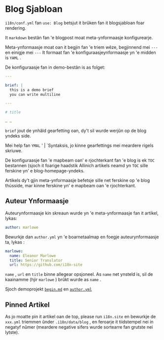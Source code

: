 # Blog Sjabloan

`i18n/conf.yml` fan `use: Blog` betsjut it brûken fan it blogsjabloan foar rendering.

It `markdown` bestân fan 'e blogpost moat meta-ynformaasje konfigurearje.

Meta-ynformaasje moat oan it begjin fan 'e triem wêze, begjinnend mei `---` en einigje mei `---` It formaat fan 'e konfiguraasjeynformaasje yn 'e midden is `YAML` .

De konfiguraasje fan in demo-bestân is as folget:

```yml
---

brief: |
  this is a demo brief
  you can write multiline

---

# title

… …
```

`brief` jout de ynhâld gearfetting oan, dy't sil wurde werjûn op de blog yndeks side.

Mei help fan `YMAL` ' | `Syntaksis, jo kinne gearfettings mei meardere rigels skriuwe.

De konfiguraasje fan 'e mapbeam oan' e rjochterkant fan 'e blog is ek `TOC` bestannen (sjoch it foarige haadstik Allinich artikels neamd yn `TOC` sille ferskine yn' e blog-homepage-yndeks.

Artikels dy't gjin meta-ynformaasje befetsje sille net ferskine op 'e blog thússide, mar kinne ferskine yn' e mapbeam oan 'e rjochterkant.

## Auteur Ynformaasje

Auteurynformaasje kin skreaun wurde yn 'e meta-ynformaasje fan it artikel, lykas:

```yml
author: marlowe
```

Bewurkje dan `author.yml` yn 'e boarnetaalmap en foegje auteurynformaasje ta, lykas :

```yml
marlowe:
  name: Eleanor Marlowe
  title: Senior Translator
  url: https://github.com/i18n-site
```

`name` , `url` en `title` binne allegear opsjoneel. As `name` net ynsteld is, sil de kaainamme (hjir `marlowe` ) brûkt wurde as `name` .

Sjoch demoprojekt [`begin.md`](https://github.com/i18n-site/demo.i18n.site/blob/main/en/blog/news/begin.md?plain=1) en [`author.yml`](https://github.com/i18n-site/demo.i18n.site/blob/main/en/author.yml)

## Pinned Artikel

As jo moatte pin it artikel oan de top, please run `i18n.site` en bewurkje de `xxx.yml` triemmen ûnder `.i18n/data/blog` , en feroarje it tiidstempel nei in negatyf nûmer (meardere negative sifers wurde sortearre fan grutste nei lytste).